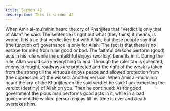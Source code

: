 ```yaml
---
title: Sermon 42
description: This is sermon 42
---
```


When Amir al-mu'minin heard the cry of Kharijites that "Verdict is
only that of Allah" he said:
The sentence is right but what (they think) it means, is wrong. It is true that verdict lies but
with Allah, but these people say that (the function of) governance is only for Allah. The fact
is that there is no escape for men from ruler good or bad.
The faithful persons perform (good) acts in his rule while the unfaithful enjoys (worldly)
benefits in it. During the rule, Allah would carry everything to end. Through the ruler tax is
collected, enemy is fought, roadways are protected and the right of the weak is taken from the
strong till the virtuous enjoys peace and allowed protection from (the oppression of) the
wicked.
Another version:
When Amir al-mu'minin heard the cry of the Kharijites on the said verdict he said:
I am expecting the verdict (destiny) of Allah on you.
Then he continued:
As for good government the pious man performs good acts in it, while in a bad government
the wicked person enjoys till his time is over and death overtakes him.